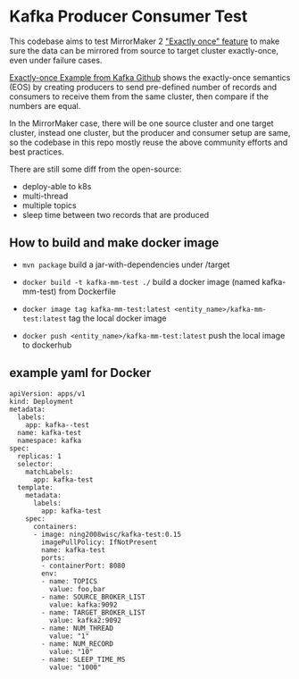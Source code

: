 Kafka Producer Consumer Test
============
This codebase aims to test MirrorMaker 2 ["Exactly once" feature](https://cwiki.apache.org/confluence/display/KAFKA/KIP-656%3A+MirrorMaker2+Exactly-once+Semantics) to make sure the data can be mirrored from source to target cluster exactly-once, even under failure cases. 

[Exactly-once Example from Kafka Github](https://github.com/apache/kafka/blob/2.5/examples/src/main/java/kafka/examples/KafkaExactlyOnceDemo.java) shows the exactly-once semantics (EOS) by creating producers to send pre-defined number of records and consumers to receive them from the same cluster, then compare if the numbers are equal. 

In the MirrorMaker case, there will be one source cluster and one target cluster, instead one cluster, but the producer and consumer setup are same, so the codebase in this repo mostly reuse the above community efforts and best practices.

There are still some diff from the open-source:

- deploy-able to k8s
- multi-thread
- multiple topics
- sleep time between two records that are produced

How to build and make docker image
-----------------

- `mvn package` build a jar-with-dependencies under /target

- `docker build -t kafka-mm-test ./` build a docker image (named kafka-mm-test) from Dockerfile

- `docker image tag kafka-mm-test:latest <entity_name>/kafka-mm-test:latest` tag the local docker image

- `docker push <entity_name>/kafka-mm-test:latest` push the local image to dockerhub

example yaml for Docker
-----------------

```
apiVersion: apps/v1
kind: Deployment
metadata:
  labels:
    app: kafka--test
  name: kafka-test
  namespace: kafka
spec:
  replicas: 1
  selector:
    matchLabels:
      app: kafka-test
  template:
    metadata:
      labels:
        app: kafka-test
    spec:
      containers:
      - image: ning2008wisc/kafka-test:0.15
        imagePullPolicy: IfNotPresent
        name: kafka-test
        ports:
        - containerPort: 8080
        env:
        - name: TOPICS
          value: foo,bar
        - name: SOURCE_BROKER_LIST
          value: kafka:9092
        - name: TARGET_BROKER_LIST
          value: kafka2:9092
        - name: NUM_THREAD
          value: "1"
        - name: NUM_RECORD
          value: "10"
        - name: SLEEP_TIME_MS
          value: "1000"
```